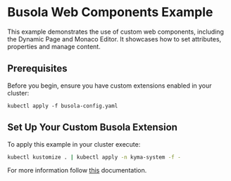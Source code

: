# Busola Web Components Example

This example demonstrates the use of custom web components, including the Dynamic Page and Monaco Editor. It showcases how to set attributes, properties and manage content.

## Prerequisites

Before you begin, ensure you have custom extensions enabled in your cluster:

```
kubectl apply -f busola-config.yaml
```

## Set Up Your Custom Busola Extension

To apply this example in your cluster execute:

```bash
kubectl kustomize . | kubectl apply -n kyma-system -f -
```

For more information follow [this]('examples/../../custom-extension/README.md) documentation.
